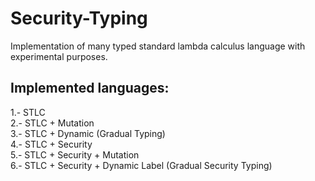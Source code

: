 # Security-Typing
Implementation of many typed standard lambda calculus language with experimental purposes.

## Implemented languages:

1.- STLC\
2.- STLC + Mutation\
3.- STLC + Dynamic (Gradual Typing)\
4.- STLC + Security\
5.- STLC + Security + Mutation\
6.- STLC + Security + Dynamic Label (Gradual Security Typing)
